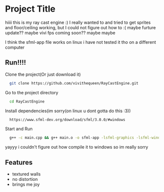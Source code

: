 
# Project Title

hiiii
this is my ray cast engine :)
I really wanted to and tried to get sprites and floor/ceiling working, but I could not figure out how to :(
maybe furture update??
maybe vivi fps coming soon??
maybe maybe


I think the sfml-app file works on linux i have not tested it tho on a different computer
## Run!!!!

Clone the project(Or just download it)

```bash
  git clone https://github.com/vivithequeen/RayCastEngine.git
```

Go to the project directory

```bash
  cd RayCastEngine
```

Install dependencies(im sorry(on linux u dont gotta do this :3))

```bash
  https://www.sfml-dev.org/download/sfml/3.0.0/#windows
```

Start and Run

```bash
  g++ -c main.cpp && g++ main.o -o sfml-app -lsfml-graphics -lsfml-window -lsfml-system && ./sfml-app
```

yayyy i couldn't figure out how compile it to windows so im really sorry
## Features

- textured walls
- no distortion
- brings me joy


